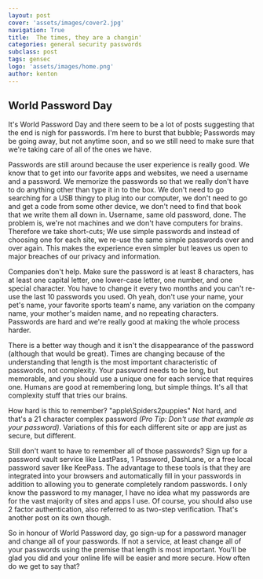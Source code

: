 ```yaml
---
layout: post
cover: 'assets/images/cover2.jpg'
navigation: True
title:  The times, they are a changin'
categories: general security passwords
subclass: post
tags: gensec
logo: 'assets/images/home.png'
author: kenton
---
```


## World Password Day

<p>It's World Password Day and there seem to be a lot of posts suggesting that the end is nigh for passwords. I'm here to burst that bubble; Passwords may be going away, but not anytime soon, and so we still need to make sure that we're taking care of all of the ones we have. </p>

<p>Passwords are still around because the user experience is really good. We know that to get into our favorite apps and websites, we need a username and a password. We memorize the passwords so that we really don't have to do anything other than type it in to the box. We don't need to go searching for a USB thingy to plug into our computer, we don't need to go and get a code from some other device, we don't need to find that book that we write them all down in. Username, same old password, done. The problem is, we're not machines and we don't have computers for brains. Therefore we take short-cuts; We use simple passwords and instead of choosing one for each site, we re-use the same simple passwords over and over again. This makes the experience even simpler but leaves us open to major breaches of our privacy and information.</p>

<p>Companies don't help. Make sure the password is at least 8 characters, has at least one capital letter, one lower-case letter, one number, and one special character. You have to change it every two months and you can't re-use the last 10 passwords you used. Oh yeah, don't use your name, your pet's name, your favorite sports team's name, any variation on the company name, your mother's maiden name, and no repeating characters. Passwords are hard and we're really good at making the whole process harder.</p>

<p>There is a better way though and it isn't the disappearance of the password (although that would be great). Times are changing because of the understanding that length is the most important characteristic of passwords, not complexity. Your password needs to be long, but memorable, and you should use a unique one for each service that requires one. Humans are good at remembering long, but simple things. It's all that complexity stuff that tries our brains.</p>

<p>How hard is this to remember? "apple\Spiders2puppies" Not hard, and that's a 21 character complex password  <em>(Pro Tip: Don't use that example as your password)</em>. Variations of this for each different site or app are just as secure, but different.</p>

<p>Still don't want to have to remember all of those passwords? Sign up for a password vault service like LastPass, 1 Password, DashLane, or a free local password saver like KeePass. The advantage to these tools is that they are integrated into your browsers and automatically fill in your passwords in addition to allowing you to generate completely random passwords. I only know the password to my manager, I have no idea what my passwords are for the vast majority of sites and apps I use. Of course, you should also use 2 factor authentication, also referred to as two-step verification. That's another post on its own though.</p>

<p>So in honour of World Password day, go sign-up for a password manager and change all of your passwords. If not a service, at least change all of your passwords using the premise that length is most important. You'll be glad you did and your online life will be easier and more secure. How often do we get to say that?</p>